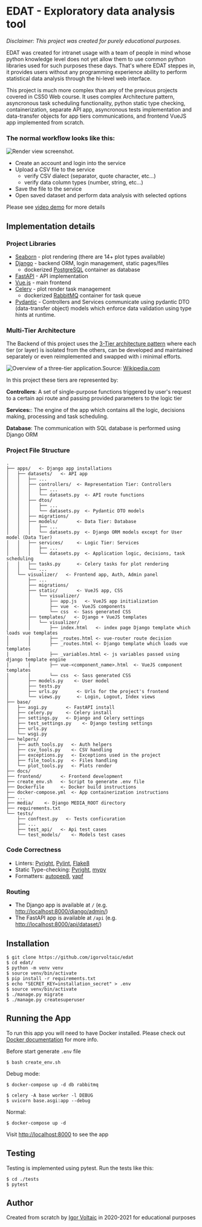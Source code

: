 # EDAT - Exploratory data analysis tool

_Disclaimer: This project was created for purely educational purposes._

EDAT was created for intranet usage with a team of people in mind whose python
knowledge level does not yet allow them to use common python libraries used for 
such purposes these days. That's where EDAT steppes in, it provides users without 
any programming experience ability to perform statistical data analysis through 
the hi-level web interface. 

This project is much more complex than any of the previous projects covered in CS50 Web course. 
It uses complex Architecture pattern, asyncronous task scheduling functionality, python static 
type checking, containerization, separate API app, asyncronous tests implementation and 
data-transfer objects for app tiers communications, and frontend VueJS app implemented from scratch.


### The normal workflow looks like this:

![](docs/app-screenshot.png "Render view screenshot.")

* Create an account and login into the service
* Upload a CSV file to the service
  * verify CSV dialect (separator, quote character, etc...)
  * verify data column types (number, string, etc...)
* Save the file to the service
* Open saved dataset and perform data analysis with selected options

Please see [video demo](https://youtu.be/FUixs3kvxKI) for more details

## Implementation details

### Project Libraries

* [Seaborn](https://seaborn.pydata.org) - plot rendering (there are 14+ plot types available)
* [Django](https://www.djangoproject.com) - backend ORM, login management, static pages/files
  * dockerized [PostgreSQL](https://www.postgresql.org) container as database 
* [FastAPI](https://fastapi.tiangolo.com) - API implementation
* [Vue.js](https://vuejs.org) - main frontend
* [Celery](https://docs.celeryproject.org) - plot render task management
  * dockerized [RabbitMQ](https://www.rabbitmq.com) container for task queue
* [Pydantic](https://pydantic-docs.helpmanual.io) - Controllers and Services communicate using pydantic
DTO (data-transfer object) models which enforce data validation using type hints at runtime.
  
### Multi-Tier Architecture
The Backend of this project uses the [3-Tier architecture pattern](https://en.wikipedia.org/wiki/Multitier_architecture#Three-tier_architecture)
where each tier (or layer) is isolated from the others, can be 
developed and maintained separately or even reimplemented and swapped with i
minimal efforts. 

![](docs/3TierArchitecture.svg "Overview of a three-tier application.")Source: [Wikipedia.com](https://en.wikipedia.org/wiki/Multitier_architecture#/media/File:Overview_of_a_three-tier_application_vectorVersion.svg)

In this project these tiers are represented by:

**Controllers**: A set of single-purpose functions triggered by user's request 
to a certain api route and passing provided parameters to the logic tier 

**Services:**: The engine of the app which contains all the logic, decisions making, 
processing and task scheduling.   

**Database**: The communication with SQL database is performed using 
Django ORM

### Project File Structure
```
.
├── apps/   <- Django app installations
│   ├── datasets/   <- API app
│   │   ├── ...
│   │   ├── controllers/  <- Representation Tier: Controllers
│   │   │   ├── ...
│   │   │   └── datasets.py  <- API route functions
│   │   ├── dtos/         
│   │   │   ├── ...
│   │   │   └── datasets.py  <- Pydantic DTO models 
│   │   ├── migrations/
│   │   ├── models/       <- Data Tier: Database
│   │   │   ├── ...
│   │   │   └── datasets.py  <- Django ORM models except for User model (Data Tier)
│   │   ├── services/     <- Logic Tier: Services
│   │   │   ├── ...
│   │   │   └── datasets.py  <- Application logic, decisions, task scheduling
│   │   ├── tasks.py      <- Celery tasks for plot rendering
│   │   └── ...
│   └── visualizer/   <- Frontend app, Auth, Admin panel
│       ├── ...
│       ├── migrations/
│       ├── static/       <- VueJS app, CSS
│       │   └── visualizer/  
│       │       ├── app.js   <- VueJS app initialization
│       │       ├── vue  <- VueJS components
│       │       └── css  <- Sass generated CSS
│       ├── templates/   <- Django + VueJS templates
│       │   └── visualizer/  
│       │       ├── index.html   <- index page Django template which loads vue templates
│       │       ├── _routes.html <- vue-router route decision 
│       │       ├── _routes.html <- Django template which loads vue templates
│       │       ├── _variables.html <- js variables passed using django template engine
│       │       ├── vue-<component_name>.html  <- VueJS component templates
│       │       └── css  <- Sass generated CSS
│       ├── models.py    <- User model
│       ├── tests.py
│       ├── urls.py       <- Urls for the project's frontend
│       └── views.py      <- Login, Logout, Index views
├── base/
│   ├── asgi.py       <- FastAPI install
│   ├── celery.py     <- Celery install
│   ├── settings.py   <- Django and Celery settings
│   ├── test_settings.py    <- Django testing settings
│   ├── urls.py
│   └── wsgi.py
├── helpers/
│   ├── auth_tools.py   <- Auth helpers
│   ├── csv_tools.py    <- CSV handling
│   ├── exceptions.py   <- Exceptions used in the project
│   ├── file_tools.py   <- Files handling
│   └── plot_tools.py   <- Plots render 
├── docs/ 
├── frontend/       <- Frontend development 
├── create_env.sh   <- Script to generate .env file
├── Dockerfile      <- Docker build instructions
├── docker-compose.yml  <- App containerization instructions
├── ...
├── media/    <- Django MEDIA_ROOT directory
├── requirements.txt
└── tests/
    ├── conftest.py   <- Tests conficuration
    ├── ...
    ├── test_api/   <- Api test cases
    └── test_models/    <- Models test cases
```

### Code Correctness

* Linters: [Pyright](https://github.com/microsoft/pyright), [Pylint](https://www.pylint.org), [Flake8](http://flake8.pycqa.org/)
* Static Type-checking: [Pyright](https://github.com/microsoft/pyright), [mypy](http://mypy-lang.org)
* Formatters: [autopep8](https://github.com/hhatto/autopep8), [yapf](https://github.com/google/yapf)

### Routing

* The Django app is available at `/` (e.g. [http://localhost:8000/django/admin/]())
* The FastAPI app is available at `/api` (e.g. [http://localhost:8000/api/dataset/]())

## Installation

```shell
$ git clone https://github.com/igorvoltaic/edat
$ cd edat/
$ python -m venv venv
$ source venv/bin/activate
$ pip install -r requirements.txt
$ echo "SECRET_KEY=installation_secret" > .env
$ source venv/bin/activate
$ ./manage.py migrate
$ ./manage.py createsuperuser 
```

## Running the App
To run this app you will need to have Docker installed. 
Please check out [Docker documentation](https://docs.docker.com/get-docker/) for more info.  

Before start generate `.env` file
```shell
$ bash create_env.sh
```

Debug mode:
```shell
$ docker-compose up -d db rabbitmq

$ celery -A base worker -l DEBUG
$ uvicorn base.asgi:app --debug
```

Normal:
```shell
$ docker-compose up -d 
```
Visit [http://localhost:8000]() to see the app

## Testing

Testing is implemented using pytest. Run the tests like this:
```shell
$ cd ./tests
$ pytest
```

## Author

Created from scratch by [Igor Voltaic](https://github.com/igorvoltaic) in 2020-2021 for educational purposes
